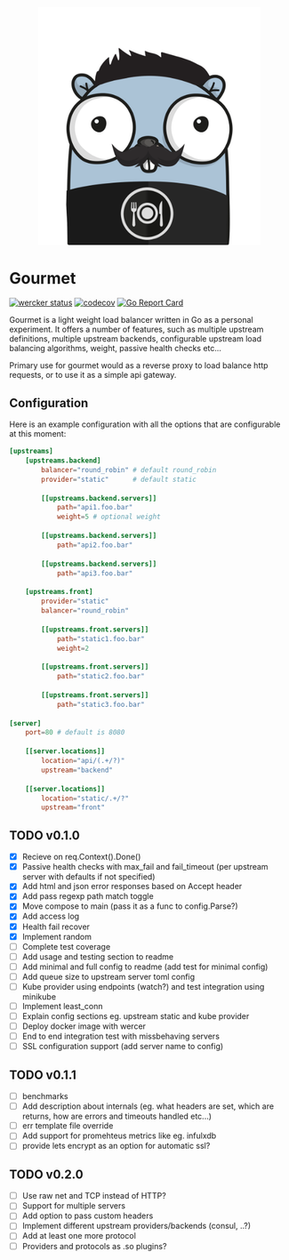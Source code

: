 <p align="center">
<img src="docs/img/logo.png" alt="Gourmet" title="Gourmet" width="400" />
</p>

# Gourmet
[![wercker status](https://app.wercker.com/status/949708198ad9641d1d0ba724528173f5/s/master "wercker status")](https://app.wercker.com/project/byKey/949708198ad9641d1d0ba724528173f5)
[![codecov](https://codecov.io/gh/tonto/gourmet/branch/master/graph/badge.svg)](https://codecov.io/gh/tonto/gourmet)
[![Go Report Card](https://goreportcard.com/badge/github.com/tonto/gourmet)](https://goreportcard.com/report/github.com/tonto/gourmet)

Gourmet is a light weight load balancer written in Go as a personal experiment. 
It offers a number of features, such as multiple upstream definitions, multiple upstream backends,
configurable upstream load balancing algorithms, weight, passive health checks etc...

Primary use for gourmet would as a reverse proxy to load balance http requests, 
or to use it as a simple api gateway.

## Configuration
Here is an example configuration with all the options that are configurable at this moment:

```toml
[upstreams]
    [upstreams.backend]
        balancer="round_robin" # default round_robin 
        provider="static"      # default static

        [[upstreams.backend.servers]]
            path="api1.foo.bar"
            weight=5 # optional weight

        [[upstreams.backend.servers]]
            path="api2.foo.bar"

        [[upstreams.backend.servers]]
            path="api3.foo.bar"

    [upstreams.front]
        provider="static"
        balancer="round_robin"

        [[upstreams.front.servers]]
            path="static1.foo.bar"
            weight=2    

        [[upstreams.front.servers]]
            path="static2.foo.bar"

        [[upstreams.front.servers]]
            path="static3.foo.bar"

[server]
    port=80 # default is 8080

    [[server.locations]]
        location="api/(.+/?)"
        upstream="backend"

    [[server.locations]]
        location="static/.+/?"
        upstream="front"
```

## TODO v0.1.0
- [x] Recieve on req.Context().Done()
- [x] Passive health checks with max_fail and fail_timeout (per upstream server with defaults if not specified)
- [x] Add html and json error responses based on Accept header
- [x] Add pass regexp path match toggle
- [X] Move compose to main (pass it as a func to config.Parse?) 
- [x] Add access log 
- [x] Health fail recover
- [x] Implement random
- [ ] Complete test coverage 
- [ ] Add usage and testing section to readme
- [ ] Add minimal and full config to readme (add test for minimal config)
- [ ] Add queue size to upstream server toml config
- [ ] Kube provider using endpoints (watch?) and test integration using minikube
- [ ] Implement least_conn  
- [ ] Explain config sections eg. upstream static and kube provider
- [ ] Deploy docker image with wercer
- [ ] End to end integration test with missbehaving servers 
- [ ] SSL configuration support (add server name to config)

## TODO v0.1.1
- [ ] benchmarks
- [ ] Add description about internals (eg. what headers are set, which are returns, how are errors and timeouts handled etc...)
- [ ] err template file override
- [ ] Add support for promehteus metrics like eg. infulxdb
- [ ] provide lets encrypt as an option for automatic ssl?

## TODO v0.2.0 
- [ ] Use raw net and TCP instead of HTTP?
- [ ] Support for multiple servers
- [ ] Add option to pass custom headers
- [ ] Implement different upstream providers/backends (consul, ..?)
- [ ] Add at least one more protocol 
- [ ] Providers and protocols as .so plugins?